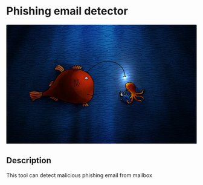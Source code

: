 # Phishing email detector 
![Alt text](./wp4254033-anglerfish-wallpapers.jpg)
## Description 
This tool can detect malicious phishing email from mailbox
